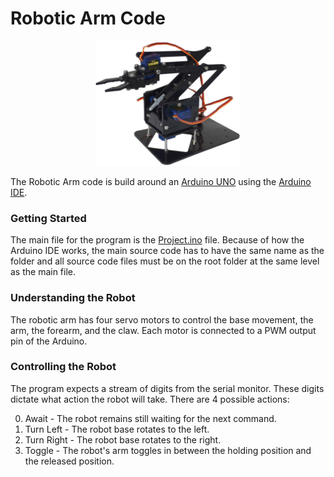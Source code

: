 # Robotic Arm Code

<p align="center">
  <img src="./.github/resources/robotic arm.jpg" height="200px"/>
</p>

The Robotic Arm code is build around an [Arduino UNO](https://store.arduino.cc/usa/arduino-uno-rev3) using the [Arduino IDE](https://www.arduino.cc/en/software).


### Getting Started

The main file for the program is the [Project.ino](Project/Project.ino) file. Because of how the Arduino IDE works, the main source code has to have the same name as the folder and all source code files must be on the root folder at the same level as the main file.


### Understanding the Robot

The robotic arm has four servo motors to control the base movement, the arm, the forearm, and the claw. Each motor is connected to a PWM output pin of the Arduino.


### Controlling the Robot

The program expects a stream of digits from the serial monitor. These digits dictate what action the robot will take. There are 4 possible actions:

0. Await - The robot remains still waiting for the next command.
1. Turn Left - The robot base rotates to the left.
2. Turn Right - The robot base rotates to the right.
3. Toggle - The robot's arm toggles in between the holding position and the released position.